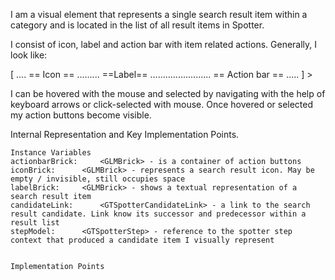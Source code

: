 I am a visual element that represents a single search result item within a category and is located in the list of all result items in Spotter.

I consist of icon, label and action bar with item related actions. Generally, I look like:

[ .... == Icon ==  .........    ==Label==   ........................ == Action bar == ..... ] >

I can be hovered with the mouse and selected by navigating with the help of keyboard arrows or click-selected with mouse.
Once hovered or selected my action buttons become visible.
 
Internal Representation and Key Implementation Points.

    Instance Variables
	actionbarBrick:		<GLMBrick> - is a container of action buttons
	iconBrick:		<GLMBrick> - represents a search result icon. May be empty / invisible, still occupies space
	labelBrick:		<GLMBrick> - shows a textual representation of a search result item
	candidateLink:		<GTSpotterCandidateLink> - a link to the search result candidate. Link know its successor and predecessor within a result list
	stepModel:		<GTSpotterStep> - reference to the spotter step context that produced a candidate item I visually represent


    Implementation Points